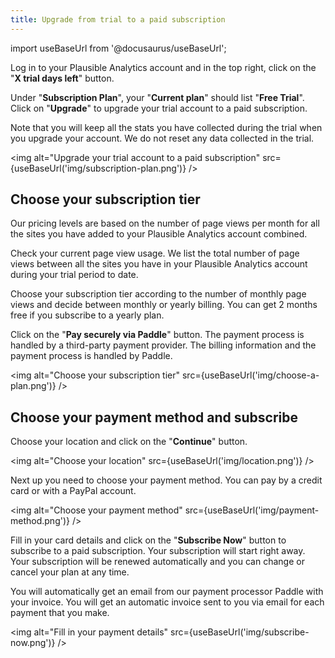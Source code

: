 ```yaml
---
title: Upgrade from trial to a paid subscription
---
```


import useBaseUrl from '@docusaurus/useBaseUrl';

Log in to your Plausible Analytics account and in the top right, click on the "**X trial days left**" button.

Under "**Subscription Plan**", your "**Current plan**" should list "**Free Trial**". Click on "**Upgrade**" to upgrade your trial account to a paid subscription.

Note that you will keep all the stats you have collected during the trial when you upgrade your account. We do not reset any data collected in the trial.

<img alt="Upgrade your trial account to a paid subscription" src={useBaseUrl('img/subscription-plan.png')} />

## Choose your subscription tier

Our pricing levels are based on the number of page views per month for all the sites you have added to your Plausible Analytics account combined. 

Check your current page view usage. We list the total number of page views between all the sites you have in your Plausible Analytics account during your trial period to date.

Choose your subscription tier according to the number of monthly page views and decide between monthly or yearly billing. You can get 2 months free if you subscribe to a yearly plan.

Click on the "**Pay securely via Paddle**" button. The payment process is handled by a third-party payment provider. The billing information and the payment process is handled by Paddle.

<img alt="Choose your subscription tier" src={useBaseUrl('img/choose-a-plan.png')} />

## Choose your payment method and subscribe

Choose your location and click on the "**Continue**" button.

<img alt="Choose your location" src={useBaseUrl('img/location.png')} />

Next up you need to choose your payment method. You can pay by a credit card or with a PayPal account.

<img alt="Choose your payment method" src={useBaseUrl('img/payment-method.png')} />

Fill in your card details and click on the "**Subscribe Now**" button to subscribe to a paid subscription. Your subscription will start right away. Your subscription will be renewed automatically and you can change or cancel your plan at any time.

You will automatically get an email from our payment processor Paddle with your invoice. You will get an automatic invoice sent to you via email for each payment that you make.

<img alt="Fill in your payment details" src={useBaseUrl('img/subscribe-now.png')} />
